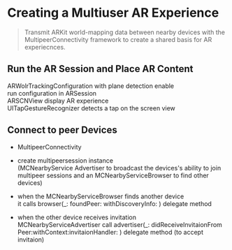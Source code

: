 # Creating a Multiuser AR Experience
> Transmit ARKit world-mapping data between nearby devices with the MultipeerConnectivity framework to create a shared basis for AR experiecnces.

## Run the AR Session and Place AR Content

ARWolrTrackingConfiguration with plane detection enable  
run configuration in ARSession  
ARSCNView display AR experience  
UITapGestureRecognizer detects a tap on the screen view

## Connect to peer Devices

- MultipeerConnectivity

- create multipeersession instance  
(MCNearbyService Advertiser to broadcast the devices's ability to join multipeer sessions and an MCNearbyServiceBrowser to find other devices)
  
- when the MCNearbyServiceBrowser finds another device  
it calls browser(_: foundPeer: withDiscoveryInfo: ) delegate method

- when the other device receives invitation  
MCNearbyServiceAdvertiser call advertiser(_: didReceiveInvitaionFrom Peer:withContext:invitaionHandler: ) delegate method
(to accept invitaion)
